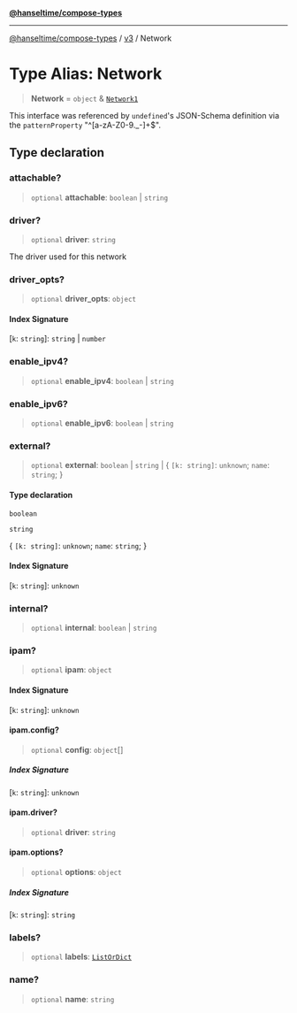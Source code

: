 [**@hanseltime/compose-types**](../../../../README.md)

***

[@hanseltime/compose-types](../../../../README.md) / [v3](../README.md) / Network

# Type Alias: Network

> **Network** = `object` & [`Network1`](Network1.md)

This interface was referenced by `undefined`'s JSON-Schema definition
via the `patternProperty` "^[a-zA-Z0-9._-]+$".

## Type declaration

### attachable?

> `optional` **attachable**: `boolean` \| `string`

### driver?

> `optional` **driver**: `string`

The driver used for this network

### driver\_opts?

> `optional` **driver\_opts**: `object`

#### Index Signature

\[`k`: `string`\]: `string` \| `number`

### enable\_ipv4?

> `optional` **enable\_ipv4**: `boolean` \| `string`

### enable\_ipv6?

> `optional` **enable\_ipv6**: `boolean` \| `string`

### external?

> `optional` **external**: `boolean` \| `string` \| \{ `[k: string]`: `unknown`;  `name`: `string`; \}

#### Type declaration

`boolean`

`string`

\{ `[k: string]`: `unknown`;  `name`: `string`; \}

#### Index Signature

\[`k`: `string`\]: `unknown`

### internal?

> `optional` **internal**: `boolean` \| `string`

### ipam?

> `optional` **ipam**: `object`

#### Index Signature

\[`k`: `string`\]: `unknown`

#### ipam.config?

> `optional` **config**: `object`[]

##### Index Signature

\[`k`: `string`\]: `unknown`

#### ipam.driver?

> `optional` **driver**: `string`

#### ipam.options?

> `optional` **options**: `object`

##### Index Signature

\[`k`: `string`\]: `string`

### labels?

> `optional` **labels**: [`ListOrDict`](ListOrDict.md)

### name?

> `optional` **name**: `string`
